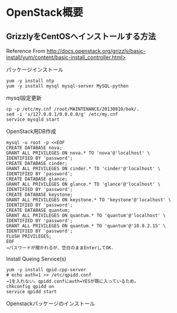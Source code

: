 ﻿<!--
************************************************************
OpenStack GrizzyをCentOS6(x86_64)へインストールする手順
参照元: http://docs.openstack.org/grizzly/basic-install/yum/content/basic-install_controller.html
Copyright (c) Takehiko OGASAWARA 2013 All Rights Reserved.
************************************************************
-->
<div id='title'>　</div>    

# OpenStack概要
## GrizzlyをCentOSへインストールする方法

Reference From
http://docs.openstack.org/grizzly/basic-install/yum/content/basic-install_controller.html>

パッケージインストール  
```
yum -y install ntp
yum -y install mysql mysql-server MySQL-python
```
mysql設定更新
```
cp -p /etc/my.cnf /root/MAINTENANCE/20130810/bak/.
sed -i 's/127.0.0.1/0.0.0.0/g' /etc/my.cnf
service mysqld start
```
OpenStack用DB作成
```
mysql -u root -p <<EOF
CREATE DATABASE nova;
GRANT ALL PRIVILEGES ON nova.* TO 'nova'@'localhost' \
IDENTIFIED BY 'password';
CREATE DATABASE cinder;
GRANT ALL PRIVILEGES ON cinder.* TO 'cinder'@'localhost' \
IDENTIFIED BY 'password';
CREATE DATABASE glance;
GRANT ALL PRIVILEGES ON glance.* TO 'glance'@'localhost' \
IDENTIFIED BY 'password';
CREATE DATABASE keystone;
GRANT ALL PRIVILEGES ON keystone.* TO 'keystone'@'localhost' \
IDENTIFIED BY 'password';
CREATE DATABASE quantum;
GRANT ALL PRIVILEGES ON quantum.* TO 'quantum'@'localhost' \
IDENTIFIED BY 'password';
GRANT ALL PRIVILEGES ON quantum.* TO 'quantum'@'10.0.2.15' \
IDENTIFIED BY 'password';
FLUSH PRIVILEGES;
EOF
→パスワードが聞かれるが、空白のままEnterしてOK.
```

Install Queing Service(s)
```
yum -y install qpid-cpp-server
# echo auth=1 >> /etc/qpidd.conf
→1を入れない。qpidd.confにauth=YESが既に入っているため。
chkconfig qpidd on
service qpidd start
```

Openstackパッケージのインストール



